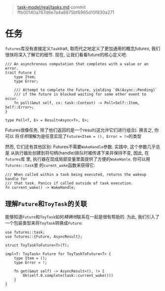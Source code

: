 > [task-model/real/tasks.md](https://github.com/aturon/apr/blob/ffb00140a767d6e7a4a8875bf6965d10f830a271/src/task-model/real/tasks.md)
> commit ffb00140a767d6e7a4a8875bf6965d10f830a271

# 任务

`futures`库没有直接定义`Task`trait, 取而代之地定义了更加通用的概念*futures*,
我们很快将深入了解它的细节. 现在, 让我们看看future的核心定义吧:

```rust,no_run
/// An asynchronous computation that completes with a value or an error.
trait Future {
    type Item;
    type Error;

    /// Attempt to complete the future, yielding `Ok(Async::Pending)`
    /// if the future is blocked waiting for some other event to occur.
    fn poll(&mut self, cx: task::Context) -> Poll<Self::Item, Self::Error>;
}

type Poll<T, E> = Result<Async<T>, E>;
```

Futures很像任务, 除了他们返回的是一个result(这允许它们进行组合). 换言之, 你可以
将*任务*理解为是任意实现了`Future<Item = (), Error = !>`的类型

然而, 它们还有其他区别: Futures不需要`WakeHandle`参数. 实践中, 这个参数几乎总是
从执行器处创建到将句柄(handle)排队时被传递下来并保持不变, 因此, 在`futures`库
里, 执行器在现成局部变量里面提供了方便的`WakeHanle`. 你可以用`futures::task`里
的`curent_wake`函数来获得它:

```rust,no_run
/// When called within a task being executed, returns the wakeup handle for
/// that task. Panics if called outside of task execution.
fn current_wake() -> WakeHandle;
```

## 理解`Future`和`ToyTask`的关联

能够知道`Future`和`ToyTask`如何*精确地*联系在一起是很有帮助的. 为此, 我们引入了
一个包装类型来将`ToyTask`转换成`Future`:

```rust,no_run
use futures::task;
use futures::{Future, AsyncResult};

struct ToyTaskToFuture<T>(T);

impl<T: ToyTask> Future for ToyTaskToFuture<T> {
    type Item = ();
    type Error = !;

    fn get(&mut self) -> AsyncResult<(), !> {
        Ok(self.0.complete(task::current_wake()))
    }
}
```
